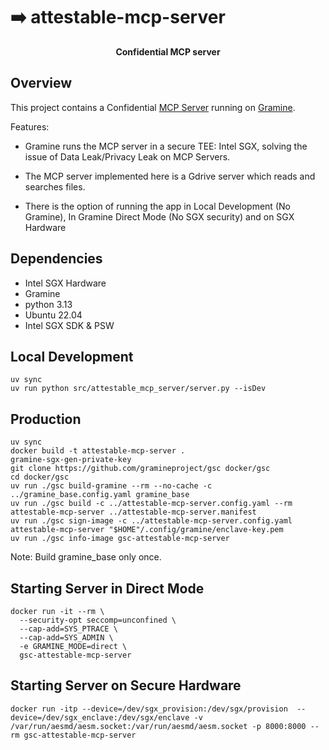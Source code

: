 # ➡️ attestable-mcp-server
<div align="center">

<strong>Confidential MCP server</strong>
</div>

## Overview

This project contains a Confidential [MCP Server](https://spec.modelcontextprotocol.io/specification/2024-11-05/server/) running on [Gramine](https://github.com/gramineproject/gramine). 

Features: 
- Gramine runs the MCP server in a secure TEE: Intel SGX, solving the issue of Data Leak/Privacy Leak on MCP Servers.

- The MCP server implemented here is a Gdrive server which reads and searches files.

- There is the option of running the app in Local Development (No Gramine), In Gramine Direct Mode (No SGX security) and on SGX Hardware
  
## Dependencies
 - Intel SGX Hardware
 - Gramine
 - python 3.13
 - Ubuntu 22.04
 - Intel SGX SDK & PSW

## Local Development
```
uv sync
uv run python src/attestable_mcp_server/server.py --isDev  
```

## Production

```
uv sync
docker build -t attestable-mcp-server .
gramine-sgx-gen-private-key
git clone https://github.com/gramineproject/gsc docker/gsc
cd docker/gsc
uv run ./gsc build-gramine --rm --no-cache -c ../gramine_base.config.yaml gramine_base
uv run ./gsc build -c ../attestable-mcp-server.config.yaml --rm attestable-mcp-server ../attestable-mcp-server.manifest
uv run ./gsc sign-image -c ../attestable-mcp-server.config.yaml  attestable-mcp-server "$HOME"/.config/gramine/enclave-key.pem
uv run ./gsc info-image gsc-attestable-mcp-server
```

Note: Build gramine_base only once.

## Starting Server in Direct Mode
```
docker run -it --rm \
  --security-opt seccomp=unconfined \
  --cap-add=SYS_PTRACE \
  --cap-add=SYS_ADMIN \
  -e GRAMINE_MODE=direct \
  gsc-attestable-mcp-server
```


## Starting Server on Secure Hardware
```
docker run -itp --device=/dev/sgx_provision:/dev/sgx/provision  --device=/dev/sgx_enclave:/dev/sgx/enclave -v /var/run/aesmd/aesm.socket:/var/run/aesmd/aesm.socket -p 8000:8000 --rm gsc-attestable-mcp-server
```
